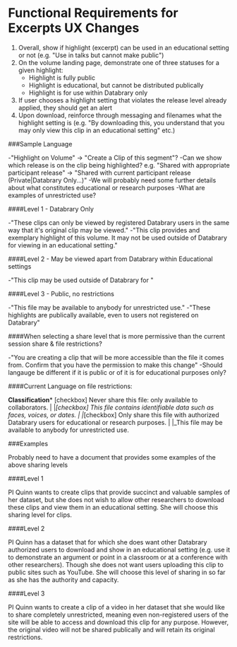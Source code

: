 Functional Requirements for Excerpts UX Changes
===============================================

1. Overall, show if highlight (excerpt) can be used in an educational setting or not (e.g. "Use in talks but cannot make public")
1. On the volume landing page, demonstrate one of three statuses for a given highlight:
     - Highlight is fully public
     - Highlight is educational, but cannot be distributed publically
     - Highlight is for use within Databrary only
1. If user chooses a highlight setting that violates the release level already applied, they should get an alert
1. Upon download, reinforce through messaging and filenames what the highlight setting is (e.g. "By downloading this, you understand that you may only view this clip in an educational setting" etc.)


###Sample Language

-"Highlight on Volume" -> "Create a Clip of this segment"?
-Can we show which release is on the clip being highlighted? e.g. "Shared with appropriate participant release" -> "Shared with current participant release (Private|Databrary Only...)"
-We will probably need some further details about what constitutes educational or research purposes
-What are examples of unrestricted use?

####Level 1 - Databrary Only

-"These clips can only be viewed by registered Databrary users in the same way that it's original clip may be viewed."
-"This clip provides and exemplary highlight of this volume. It may not be used outside of Databrary for viewing in an educational setting."


####Level 2 - May be viewed apart from Databrary within Educational settings

-"This clip may be used outside of Databrary for "


####Level 3 - Public, no restrictions

-"This file may be available to anybody for unrestricted use."
-"These highlights are publically available, even to users not registered on Databrary"

####When selecting a share level that is more permissive than the current session share & file restrictions?

-"You are creating a clip that will be more accessible than the file it comes from. Confirm that you have the permission to make this change"
-Should langauge be different if it is public or of it is for educational purposes only?



####Current Language on file restrictions:

**Classification***
[checkbox] Never share this file: only available to collaborators.
  |
  |_[checkbox] This file contains identifiable data such as faces, voices, or dates.
    |
    |_[checkbox] Only share this file with authorized Databrary users for educational or research purposes.
      |
      |_This file may be available to anybody for unrestricted use.

###Examples

Probably need to have a document that provides some examples of the above sharing levels

####Level 1

PI Quinn wants to create clips that provide succinct and valuable samples of her dataset, but she does not wish to allow other researchers to download these clips and view them in an educational setting. She will choose this sharing level for clips.

####Level 2

PI Quinn has a dataset that for which she does want other Databrary authorized users to download and show in an educational setting (e.g. use it to demonstrate an argument or point in a classroom or at a conference with other researchers). Though she does not want users uploading this clip to public sites such as YouTube. She will choose this level of sharing in so far as she has the authority and capacity. 

####Level 3

PI Quinn wants to create a clip of a video in her dataset that she would like to share completely unrestricted, meaning even non-registered users of the site will be able to access and download this clip for any purpose. However, the original video will not be shared publically and will retain its original restrictions.  